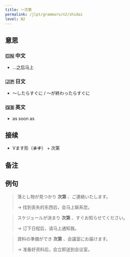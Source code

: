 ```yaml
---
title: 〜次第
permalink: /jlpt/grammars/n2/shidai
level: N2
---
```


## 意思

### 🇨🇳 中文

- ...之后马上

### 🇯🇵 日文

- 〜したらすぐに / 〜が終わったらすぐに

### 🇬🇧 英文

- as soon as

## 接续

- Vます形（~~ます~~） + 次第

## 备注


## 例句

> 落とし物が見つかり **次第** 、ご連絡いたします。
>
> → 找到丢失的东西后，会马上联系您。

> スケジュールが決まり **次第** 、すぐお知らせてください。
>
> → 订下日程后，请马上通知我。

> 資料の準備ができ **次第** 、会議室にお届けます。
>
> → 准备好资料后，会立即送到会议室。

